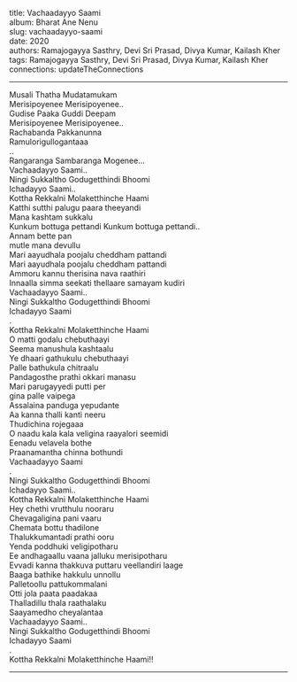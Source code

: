 title: Vachaadayyo Saami  
album: Bharat Ane Nenu  
slug: vachaadayyo-saami  
date: 2020  
authors: Ramajogayya Sasthry, Devi Sri Prasad, Divya Kumar, Kailash Kher  
tags: Ramajogayya Sasthry, Devi Sri Prasad, Divya Kumar, Kailash Kher  
connections: updateTheConnections  

------------

Musali Thatha Mudatamukam  
Merisipoyenee Merisipoyenee..  
Gudise Paaka Guddi Deepam  
Merisipoyenee Merisipoyenee..  
Rachabanda Pakkanunna  
Ramulorigullogantaaa  
..  
Rangaranga Sambaranga Mogenee...  
Vachaadayyo Saami..  
Ningi Sukkaltho Godugetthindi Bhoomi  
Ichadayyo Saami..  
Kottha Rekkalni Molaketthinche Haami  
Katthi sutthi palugu paara theeyandi  
Mana kashtam sukkalu  
Kunkum bottuga pettandi Kunkum bottuga pettandi..  
Annam bette pan  
mutle mana devullu  
Mari aayudhala poojalu cheddham pattandi  
Mari aayudhala poojalu cheddham pattandi  
Ammoru kannu therisina nava raathiri  
Innaalla simma seekati thellaare samayam kudiri  
Vachaadayyo Saami..  
Ningi Sukkaltho Godugetthindi Bhoomi  
Ichadayyo Saami  
.  
Kottha Rekkalni Molaketthinche Haami  
O matti godalu chebuthaayi  
Seema manushula kashtaalu  
Ye dhaari gathukulu chebuthaayi  
Palle bathukula chitraalu  
Pandagosthe prathi okkari manasu  
Mari parugayyedi putti per  
gina palle vaipega  
Assalaina panduga yepudante  
Aa kanna thalli kanti neeru  
Thudichina rojegaaa  
O naadu kala kala veligina raayalori seemidi  
Eenadu velavela bothe  
Praanamantha chinna bothundi  
Vachaadayyo Saami  
.  
Ningi Sukkaltho Godugetthindi Bhoomi  
Ichadayyo Saami..  
Kottha Rekkalni Molaketthinche Haami  
Hey chethi vrutthulu nooraru  
Chevagaligina pani vaaru  
Chemata bottu thadilone  
Thalukkumantadi prathi ooru  
Yenda poddhuki veligipotharu  
Ee andhagaallu vaana jalluku merisipotharu  
Evvadi kanna thakkuva puttaru veellandiri laage  
Baaga bathike hakkulu unnollu  
Palletoollu pattukommalani  
Otti jola paata paadakaa  
Thalladillu thala raathalaku  
Saayamedho cheyalantaa  
Vachaadayyo Saami..  
Ningi Sukkaltho Godugetthindi Bhoomi  
Ichadayyo Saami  
.  
Kottha Rekkalni Molaketthinche Haami!!  


------------
